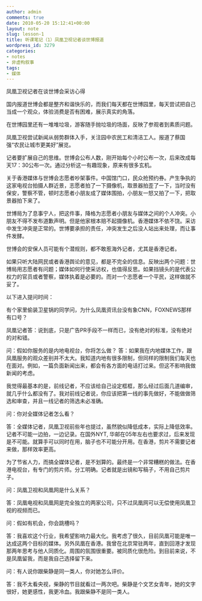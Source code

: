 ```yaml
---
author: admin
comments: true
date: 2010-05-20 15:12:41+00:00
layout: note
slug: lesson-1
title: 听课笔记（1）凤凰卫视记者谈世博报道
wordpress_id: 3279
categories:
- notes
- 非虚构叙事
tags:
- 媒体
---
```


凤凰卫视记者在谈世博会采访心得

国内报道世博会都是整齐和谐快乐的，而我们每天都在世博园里，每天尝试把自己当成一个观众，体验消费是否有困难，展示真实的角落。

在世博园里还有一堆堆垃圾，游客随手抛垃圾的场面，反映了参观者到素质问题。

凤凰卫视尝试新闻从弱势群体入手，关注园中农民工和清洁工人。报道了蔡国强“农民让城市更美好”展览。

记者要扩展自己的思维。世博会公布人数，刚开始每个小时公布一次，后来改成每天17：30公布一次。通过分析这一有趣现象，原来有很多玄机。

关于香港媒体与世博会志愿者吵架事件。中国馆门口，民众抢预约券。产生争执的这家电视台拍摄人群近景，志愿者拍了一下摄像机，取景器拍歪了一下，当时没有保安，警察不管，顿时志愿者小朋友成了媒体围拍，小朋友一怒又拍了一下，把取景器拍下来了。

世博局为了息事宁人，把这件事，降格为志愿者小朋友与媒体之间的个人冲突。小朋友不得不发布道歉声明。但是他家根本赔不起摄像机。香港媒体不依不饶。采访中发生冲突是正常的。世博要承担的责任，冲突发生之后没人站出来处理，而让事件发酵。

世博会的安保人员可能有个潜规则，都不敢惹海外记者，尤其是香港记者。

如果只听大陆网民或者香港舆论的意见，都是不完全的信息。反映出两个问题：世博局用志愿者有问题；媒体如何行使采访权，也值得反思。如果挡镜头的是代表公权力的官员或者警察，媒体执着是必要的。而对一个志愿者一个平民，这样做就不妥了。

以下进入提问时间：

有个家里偷装卫星锅的同学问，为什么凤凰资讯台没有象CNN，FOXNEWS那样有口号？

凤凰记者答：说到底，只是广告PR手段不一样而已，没有绝对的标准，没有绝对的对和错。

问：假如你服务的是内地电视台，你将怎么做？
答：如果我在内地媒体工作，跟凤凰服务的观众差别并不太大。我知道内地有很多限制，但同样的限制我们每天也在面对。例如，一篇负面新闻出来，都会有各方面的电话打过来。但这不影响我做新闻的考虑。

我觉得最基本的是，前线记者，不应该给自己设定框框，那么经过后面几道编审，就几乎什么都没有了。我对前线记者说，你应该把第一线的事先做好，不能做做筛选和审查，并且一线记者的筛选未必准确。

问：你对全媒体记者怎么看？

答：全媒体记者，凤凰卫视前些年也提过，虽然貌似降低成本，实际上降低效率。记者不可能一边拍，一边记录。在国外NYT, 华邮在05年左右也要求过，后来发现是不可能。就算手可以同时在用，脑子也不可能分开用。在香港，剪片不需要记者来做，那样效率更高。

为了节省人力，而搞全媒体记者，是不划算的。最终是一个非常糟糕的做法。在香港电视台，有专门的剪片师。分工明确。记者就是出镜和写稿子，不用自己剪片子。

问：凤凰卫视和凤凰网是什么关系？

答：凤凰电视和凤凰网是完全独立的两家公司，只不过凤凰网可以无偿使用凤凰卫视的视频而已。

问：假如有机会，你会跳槽吗？

答：我喜欢这个行业，我希望影响力最大化。我考虑了很久，目前凤凰可能是唯一达成这两个目标的媒体。另外凤凰在香港。我曾在北京常驻两年，直到回港才发现那两年思考与他人同质化。周围的氛围很重要。被同质化很危险。到目前来说，不是凤凰留我，而是我自己选择留下来。  

问：有人说你跟柴静是同一类人，你对她怎么评价。

答：我不太看央视，柴静的节目就看过一两次吧。柴静是个文艺女青年，她的文字很好，她更感性，我更冷血。我跟柴静不是同一类人。 
